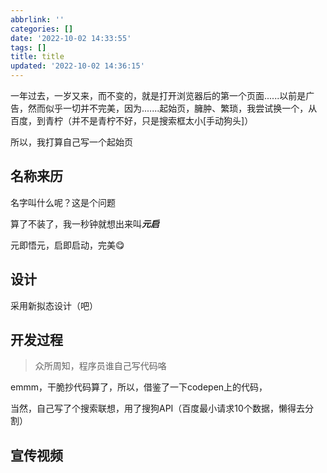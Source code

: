 ```yaml
---
abbrlink: ''
categories: []
date: '2022-10-02 14:33:55'
tags: []
title: title
updated: '2022-10-02 14:36:15'
---
```

一年过去，一岁又来，而不变的，就是打开浏览器后的第一个页面......以前是广告，然而似乎一切并不完美，因为.......起始页，臃肿、繁琐，我尝试换一个，从百度，到青柠（并不是青柠不好，只是搜索框太小[手动狗头]）

所以，我打算自己写一个起始页


## 名称来历

名字叫什么呢？这是个问题

算了不装了，我一秒钟就想出来叫***元启***

元即悟元，启即启动，完美😋

## 设计

采用新拟态设计（吧）

## 开发过程

> 众所周知，程序员谁自己写代码咯

emmm，干脆抄代码算了，所以，借鉴了一下codepen上的代码，

当然，自己写了个搜索联想，用了搜狗API（百度最小请求10个数据，懒得去分割）


## 宣传视频
